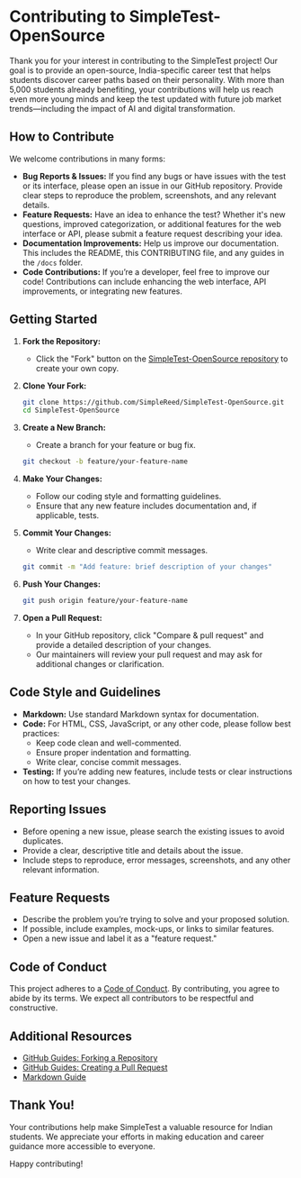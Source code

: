 # Contributing to SimpleTest-OpenSource

Thank you for your interest in contributing to the SimpleTest project! Our goal is to provide an open-source, India-specific career test that helps students discover career paths based on their personality. With more than 5,000 students already benefiting, your contributions will help us reach even more young minds and keep the test updated with future job market trends—including the impact of AI and digital transformation.

## How to Contribute

We welcome contributions in many forms:

- **Bug Reports & Issues:** If you find any bugs or have issues with the test or its interface, please open an issue in our GitHub repository. Provide clear steps to reproduce the problem, screenshots, and any relevant details.
- **Feature Requests:** Have an idea to enhance the test? Whether it's new questions, improved categorization, or additional features for the web interface or API, please submit a feature request describing your idea.
- **Documentation Improvements:** Help us improve our documentation. This includes the README, this CONTRIBUTING file, and any guides in the `/docs` folder.
- **Code Contributions:** If you’re a developer, feel free to improve our code! Contributions can include enhancing the web interface, API improvements, or integrating new features.

## Getting Started

1. **Fork the Repository:**
   - Click the "Fork" button on the [SimpleTest-OpenSource repository](https://github.com/SimpleReed/SimpleTest-OpenSource) to create your own copy.

2. **Clone Your Fork:**
   ```bash
   git clone https://github.com/SimpleReed/SimpleTest-OpenSource.git
   cd SimpleTest-OpenSource
   ```

3. **Create a New Branch:**
   - Create a branch for your feature or bug fix.
   ```bash
   git checkout -b feature/your-feature-name
   ```

4. **Make Your Changes:**
   - Follow our coding style and formatting guidelines.
   - Ensure that any new feature includes documentation and, if applicable, tests.

5. **Commit Your Changes:**
   - Write clear and descriptive commit messages.
   ```bash
   git commit -m "Add feature: brief description of your changes"
   ```

6. **Push Your Changes:**
   ```bash
   git push origin feature/your-feature-name
   ```

7. **Open a Pull Request:**
   - In your GitHub repository, click "Compare & pull request" and provide a detailed description of your changes.
   - Our maintainers will review your pull request and may ask for additional changes or clarification.

## Code Style and Guidelines

- **Markdown:** Use standard Markdown syntax for documentation.
- **Code:** For HTML, CSS, JavaScript, or any other code, please follow best practices:
  - Keep code clean and well-commented.
  - Ensure proper indentation and formatting.
  - Write clear, concise commit messages.
- **Testing:** If you’re adding new features, include tests or clear instructions on how to test your changes.

## Reporting Issues

- Before opening a new issue, please search the existing issues to avoid duplicates.
- Provide a clear, descriptive title and details about the issue.
- Include steps to reproduce, error messages, screenshots, and any other relevant information.

## Feature Requests

- Describe the problem you’re trying to solve and your proposed solution.
- If possible, include examples, mock-ups, or links to similar features.
- Open a new issue and label it as a "feature request."

## Code of Conduct

This project adheres to a [Code of Conduct](docs/CODE_OF_CONDUCT.md). By contributing, you agree to abide by its terms. We expect all contributors to be respectful and constructive.

## Additional Resources

- [GitHub Guides: Forking a Repository](https://docs.github.com/en/get-started/quickstart/fork-a-repo)
- [GitHub Guides: Creating a Pull Request](https://docs.github.com/en/pull-requests)
- [Markdown Guide](https://www.markdownguide.org/basic-syntax/)

## Thank You!

Your contributions help make SimpleTest a valuable resource for Indian students. We appreciate your efforts in making education and career guidance more accessible to everyone.

Happy contributing!